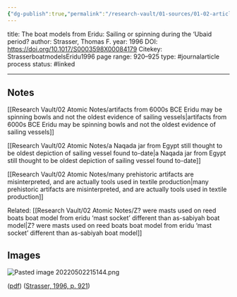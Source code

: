 ```yaml
---
{"dg-publish":true,"permalink":"/research-vault/01-sources/01-02-articles/strasserboatmodels-eridu1996/"}
---
```


title: The boat models from Eridu: Sailing or spinning during the ‘Ubaid period?
author: Strasser, Thomas F.
year: 1996
DOI: https://doi.org/10.1017/S0003598X00084179
Citekey: StrasserboatmodelsEridu1996
page range: 920–925
type: #journalarticle 
process status: #linked 
_ _ _

## Notes

[[Research Vault/02 Atomic Notes/artifacts from 6000s BCE Eridu may be spinning bowls and not the oldest evidence of sailing vessels\|artifacts from 6000s BCE Eridu may be spinning bowls and not the oldest evidence of sailing vessels]]

[[Research Vault/02 Atomic Notes/a Naqada jar from Egypt still thought to be oldest depiction of sailing vessel found to-date\|a Naqada jar from Egypt still thought to be oldest depiction of sailing vessel found to-date]]

[[Research Vault/02 Atomic Notes/many prehistoric artifacts are misinterpreted, and are actually tools used in textile production\|many prehistoric artifacts are misinterpreted, and are actually tools used in textile production]] 

Related: [[Research Vault/02 Atomic Notes/Z? were masts used on reed boats boat model from eridu ‘mast socket’ different than as-sabiyah boat model\|Z? were masts used on reed boats boat model from eridu ‘mast socket’ different than as-sabiyah boat model]]

## Images

![Pasted image 20220502215144.png](/img/user/zz%20Images%20Dump/Pasted%20image%2020220502215144.png)

([pdf](zotero://open-pdf/library/items/P7GGSX85?page=2&annotation=58WR8GLJ))  ([Strasser, 1996, p. 921](zotero://select/library/items/NBBF3WPV))